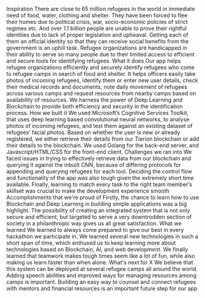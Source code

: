 Inspiration
There are close to 65 million refugees in the world in immediate need of food, water, clothing
and shelter. They have been forced to flee their homes due to political crisis, war,
socio-economic policies of strict regimes etc. And over 1.1 billion people are unable to prove
their rightful identities due to lack of proper legislation and upheaval. Getting each of them an
official identity so that they can receive social benefits from the government is an uphill task.
Refugee organizations are handicapped in their ability to serve so many people due to their
limited access to efficient and secure tools for identifying refugees.
What it does
Our app helps refugee organizations efficiently and securely identify refugees who come to
refugee camps in search of food and shelter. It helps officers easily take photos of incoming
refugees, identify them or enter new user details, check their medical records and documents,
note daily movement of refugees across various camps and request resources from nearby
camps based on availability of resources. We harness the power of Deep Learning and
Blockchain to provide both efficiency and security in the identification process.
How we built it
We used Microsoft’s Cognitive Services Toolkit, that uses deep learning based convolutional
neural networks, to analyse photos of incoming refugees, and test them against an existing
dataset of refugees’ facial photos. Based on whether the user is new or already registered, we
either retrieve their details from our Tierion blockchain or add their details to the blockchain. We
used Golang for the back-end server, and Javascript/HTML/CSS for the front-end client.
Challenges we ran into
We faced issues in trying to effectively retrieve data from our blockchain and querying it against
the inbuilt CNN, because of differing protocols for appending and querying refugees for each
tool. Deciding the control flow and functionality of the app was also tough given the extremely
short time available. Finally, learning to match every task to the right team member’s skillset
was crucial to make the development experience smooth
Accomplishments that we're proud of
Firstly, the chance to learn how to use Blockchain and Deep Learning in building simple
applications was a big highlight. The possibility of creating an integrated system that is not only
secure and efficient, but targeted to serve a very downtrodden section of society in a
philanthropic way gives us all great satisfaction.
What we learned
We learned to always come prepared to give our best in every hackathon we participate in. We
learned several new technologies in such a short span of time, which enthused us to keep
learning more about technologies based on Blockchain, AI, and web development. We finally
learned that teamwork makes tough times seem like a lot of fun, while also making us learn
faster than when alone.
What's next for X
We believe that this system can be deployed at several refugee camps all around the world.
Adding speech abilities and improved ways for managing resources among camps is important.
Building an easy way to counsel and connect refugees with mentors and financial resources is
an important future step for our app
